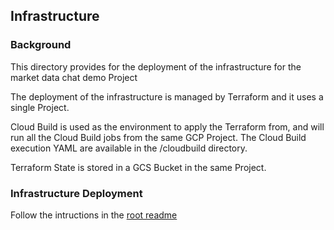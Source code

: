 ## Infrastructure

### Background

This directory provides for the deployment of the infrastructure for the market data chat demo Project

The deployment of the infrastructure is managed by Terraform and it uses a single Project.

Cloud Build is used as the environment to apply the Terraform from, and will run all the Cloud Build jobs from the same GCP Project. The Cloud Build execution YAML are available in the /cloudbuild directory.

Terraform State is stored in a GCS Bucket in the same Project.

### Infrastructure Deployment

Follow the intructions in the [root readme](../README.md)